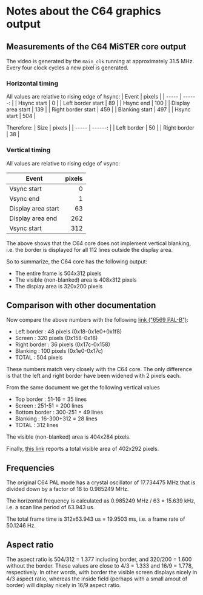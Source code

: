 # Notes about the C64 graphics output

## Measurements of the C64 MiSTER core output
The video is generated by the `main_clk` running at approximately 31.5 MHz.
Every four clock cycles a new pixel is generated.

### Horizontal timing
All values are relative to rising edge of hsync:
| Event              | pixels  |
| -----              | ------: |
| Hsync start        |   0     |
| Left border start  |  89     |
| Hsync end          | 100     |
| Display area start | 139     |
| Right border start | 459     |
| Blanking start     | 497     |
| Hsync start        | 504     |

Therefore:
| Size          | pixels  |
| -----         | ------: |
| Left border   |  50     |
| Right border  |  38     |

### Vertical timing
All values are relative to rising edge of vsync:

| Event              | pixels  |
| -----              | ------: |
| Vsync start        |   0     |
| Vsync end          |   1     |
| Display area start |  63     |
| Display area end   | 262     |
| Vsync start        | 312     |

The above shows that the C64 core does not implement vertical blanking, i.e.
the border is displayed for all 112 lines outside the display area.

So to summarize, the C64 core has the following output:
* The entire frame is 504x312 pixels
* The visible (non-blanked) area is 408x312 pixels
* The display area is 320x200 pixels

## Comparison with other documentation
Now compare the above numbers with the following [link ("6569
PAL-B")](http://www.zimmers.net/cbmpics/cbm/c64/vic-ii.txt):
* Left border : 48 pixels (0x18-0x1e0+0x1f8)
* Screen : 320 pixels (0x158-0x18)
* Right border : 36 pixels (0x17c-0x158)
* Blanking : 100 pixels (0x1e0-0x17c)
* TOTAL : 504 pixels

These numbers match very closely with the C64 core. The only difference is that
the left and right border have been widened with 2 pixels each.

From the same document we get the following vertical values
* Top border : 51-16 = 35 lines
* Screen : 251-51 = 200 lines
* Bottom border : 300-251 = 49 lines
* Blanking : 16-300+312 = 28 lines
* TOTAL : 312 lines

The visible (non-blanked) area is 404x284 pixels.

Finally, [this link](https://codebase64.org/doku.php?id=base:visible_area)
reports a total visible area of 402x292 pixels.

## Frequencies
The original C64 PAL mode has a crystal oscillator of 17.734475 MHz that is
divided down by a factor of 18 to 0.985249 MHz.

The horizontal frequency is calculated as 0.985249 MHz / 63 = 15.639 kHz, i.e. a
scan line period of 63.943 us.

The total frame time is 312x63.943 us = 19.9503 ms, i.e. a frame rate of 50.1246 Hz.

## Aspect ratio
The aspect ratio is 504/312 = 1.377 including border, and 320/200 = 1.600 without
the border. These values are close to 4/3 = 1.333 and 16/9 = 1.778,
respectively. In other words, with border the visible screen displays nicely in
4/3 aspect ratio, whereas the inside field (perhaps with a small amout of
border) will display nicely in 16/9 aspect ratio.


